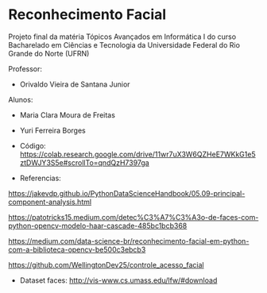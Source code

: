 # Reconhecimento Facial

Projeto final da matéria Tópicos Avançados em Informática I do curso Bacharelado em Ciências e Tecnologia da Universidade Federal do Rio Grande do Norte (UFRN)

Professor:
  - Orivaldo Vieira de Santana Junior

Alunos:
  - Maria Clara Moura de Freitas
  - Yuri Ferreira Borges
  
- Código: https://colab.research.google.com/drive/11wr7uX3W6QZHeE7WKkG1e5ztDWJY3S5e#scrollTo=qndQzH7397ga
- Referencias:
 
https://jakevdp.github.io/PythonDataScienceHandbook/05.09-principal-component-analysis.html

https://patotricks15.medium.com/detec%C3%A7%C3%A3o-de-faces-com-python-opencv-modelo-haar-cascade-485bc1bcb368

https://medium.com/data-science-br/reconhecimento-facial-em-python-com-a-biblioteca-opencv-be500c3ebcb3

https://github.com/WellingtonDev25/controle_acesso_facial

- Dataset faces: http://vis-www.cs.umass.edu/lfw/#download 
